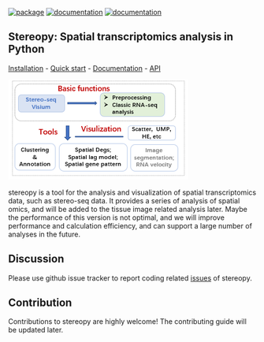 [![package](https://img.shields.io/static/v1?label=install&message=github&color=blue)](https://stereopy.readthedocs.io/en/latest/General/Installation.html) [![documentation](https://img.shields.io/github/stars/BGIResearch/stereopy?logo=GitHub&color=yellow)](https://img.shields.io/github/stars/BGIResearch/stereopy) [![documentation](https://img.shields.io/static/v1?label=docs&message=streopy&color=green)](https://stereopy.readthedocs.io/en/latest/index.html)
## **Stereopy**: Spatial transcriptomics analysis in Python

[Installation](https://stereopy.readthedocs.io/en/latest/General/Installation.html) - [Quick start](https://stereopy.readthedocs.io/en/latest/Tutorials/quick_start.html) - [Documentation](https://stereopy.readthedocs.io/en/latest/index.html) - [API](https://stereopy.readthedocs.io/en/latest/api/index.html)

![Stereopy](./docs/source/_static/stereopy.PNG)

stereopy is a tool for the analysis and visualization of spatial transcriptomics data, such as stereo-seq data.
It provides a series of analysis of spatial omics, and will be added to the tissue image related analysis later.
Maybe the performance of this version is not optimal, and we will improve performance and calculation efficiency, and can support a large number of analyses in the future. 
## Discussion 
Please use github issue tracker to report coding related [issues](https://github.com/BGIResearch/stereopy/issues) of stereopy.

## Contribution 
Contributions to stereopy are highly welcome! The contributing guide will be updated later.
